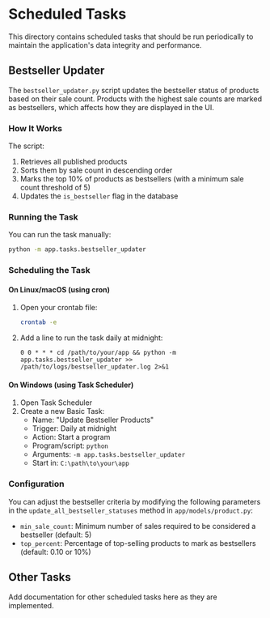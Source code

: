 # Scheduled Tasks

This directory contains scheduled tasks that should be run periodically to maintain the application's data integrity and performance.

## Bestseller Updater

The `bestseller_updater.py` script updates the bestseller status of products based on their sale count. Products with the highest sale counts are marked as bestsellers, which affects how they are displayed in the UI.

### How It Works

The script:
1. Retrieves all published products
2. Sorts them by sale count in descending order
3. Marks the top 10% of products as bestsellers (with a minimum sale count threshold of 5)
4. Updates the `is_bestseller` flag in the database

### Running the Task

You can run the task manually:

```bash
python -m app.tasks.bestseller_updater
```

### Scheduling the Task

#### On Linux/macOS (using cron)

1. Open your crontab file:
   ```bash
   crontab -e
   ```

2. Add a line to run the task daily at midnight:
   ```
   0 0 * * * cd /path/to/your/app && python -m app.tasks.bestseller_updater >> /path/to/logs/bestseller_updater.log 2>&1
   ```

#### On Windows (using Task Scheduler)

1. Open Task Scheduler
2. Create a new Basic Task:
   - Name: "Update Bestseller Products"
   - Trigger: Daily at midnight
   - Action: Start a program
   - Program/script: `python`
   - Arguments: `-m app.tasks.bestseller_updater`
   - Start in: `C:\path\to\your\app`

### Configuration

You can adjust the bestseller criteria by modifying the following parameters in the `update_all_bestseller_statuses` method in `app/models/product.py`:

- `min_sale_count`: Minimum number of sales required to be considered a bestseller (default: 5)
- `top_percent`: Percentage of top-selling products to mark as bestsellers (default: 0.10 or 10%)

## Other Tasks

Add documentation for other scheduled tasks here as they are implemented.
